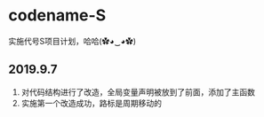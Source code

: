 # codename-S
实施代号S项目计划，哈哈(✿◕‿◕✿)
## 2019.9.7
1. 对代码结构进行了改造，全局变量声明被放到了前面，添加了主函数
2. 实施第一个改造成功，路标是周期移动的
